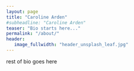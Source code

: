 ```yaml
---
layout: page
title: "Caroline Arden"
#subheadline: "Caroline Arden"
teaser: "Bio starts here..."
permalink: "/about/"
header:
   image_fullwidth: "header_unsplash_leaf.jpg"
---
```


rest of bio goes here